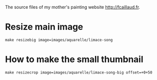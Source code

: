The source files of my mother's painting website http://fcaillaud.fr.

# Resize main image

    make resizebig image=images/aquarelle/limace-song

# How to make the small thumbnail

    make resizecrop image=images/aquarelle/limace-song-big offset=+0+50
